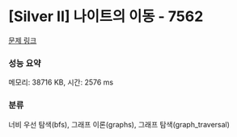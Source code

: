 # [Silver II] 나이트의 이동 - 7562 

[문제 링크](https://www.acmicpc.net/problem/7562) 

### 성능 요약

메모리: 38716 KB, 시간: 2576 ms

### 분류

너비 우선 탐색(bfs), 그래프 이론(graphs), 그래프 탐색(graph_traversal)

